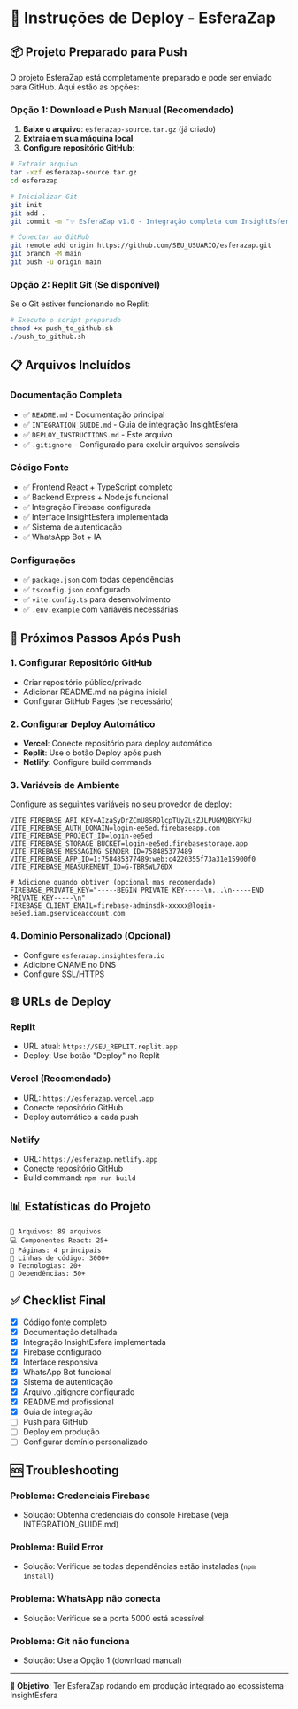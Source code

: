 # 🚀 Instruções de Deploy - EsferaZap

## 📦 Projeto Preparado para Push

O projeto EsferaZap está completamente preparado e pode ser enviado para GitHub. Aqui estão as opções:

### Opção 1: Download e Push Manual (Recomendado)

1. **Baixe o arquivo**: `esferazap-source.tar.gz` (já criado)
2. **Extraia em sua máquina local**
3. **Configure repositório GitHub**:

```bash
# Extrair arquivo
tar -xzf esferazap-source.tar.gz
cd esferazap

# Inicializar Git
git init
git add .
git commit -m "✨ EsferaZap v1.0 - Integração completa com InsightEsfera"

# Conectar ao GitHub
git remote add origin https://github.com/SEU_USUARIO/esferazap.git
git branch -M main
git push -u origin main
```

### Opção 2: Replit Git (Se disponível)

Se o Git estiver funcionando no Replit:

```bash
# Execute o script preparado
chmod +x push_to_github.sh
./push_to_github.sh
```

## 📋 Arquivos Incluídos

### Documentação Completa
- ✅ `README.md` - Documentação principal
- ✅ `INTEGRATION_GUIDE.md` - Guia de integração InsightEsfera
- ✅ `DEPLOY_INSTRUCTIONS.md` - Este arquivo
- ✅ `.gitignore` - Configurado para excluir arquivos sensíveis

### Código Fonte
- ✅ Frontend React + TypeScript completo
- ✅ Backend Express + Node.js funcional
- ✅ Integração Firebase configurada
- ✅ Interface InsightEsfera implementada
- ✅ Sistema de autenticação
- ✅ WhatsApp Bot + IA

### Configurações
- ✅ `package.json` com todas dependências
- ✅ `tsconfig.json` configurado
- ✅ `vite.config.ts` para desenvolvimento
- ✅ `.env.example` com variáveis necessárias

## 🔧 Próximos Passos Após Push

### 1. Configurar Repositório GitHub
- Criar repositório público/privado
- Adicionar README.md na página inicial
- Configurar GitHub Pages (se necessário)

### 2. Configurar Deploy Automático
- **Vercel**: Conecte repositório para deploy automático
- **Replit**: Use o botão Deploy após push
- **Netlify**: Configure build commands

### 3. Variáveis de Ambiente
Configure as seguintes variáveis no seu provedor de deploy:

```env
VITE_FIREBASE_API_KEY=AIzaSyDrZCmU8SRDlcpTUyZLsZJLPUGMQBKYFkU
VITE_FIREBASE_AUTH_DOMAIN=login-ee5ed.firebaseapp.com
VITE_FIREBASE_PROJECT_ID=login-ee5ed
VITE_FIREBASE_STORAGE_BUCKET=login-ee5ed.firebasestorage.app
VITE_FIREBASE_MESSAGING_SENDER_ID=758485377489
VITE_FIREBASE_APP_ID=1:758485377489:web:c4220355f73a31e15900f0
VITE_FIREBASE_MEASUREMENT_ID=G-TBR5WL76DX

# Adicione quando obtiver (opcional mas recomendado)
FIREBASE_PRIVATE_KEY="-----BEGIN PRIVATE KEY-----\n...\n-----END PRIVATE KEY-----\n"
FIREBASE_CLIENT_EMAIL=firebase-adminsdk-xxxxx@login-ee5ed.iam.gserviceaccount.com
```

### 4. Domínio Personalizado (Opcional)
- Configure `esferazap.insightesfera.io`
- Adicione CNAME no DNS
- Configure SSL/HTTPS

## 🌐 URLs de Deploy

### Replit
- URL atual: `https://SEU_REPLIT.replit.app`
- Deploy: Use botão "Deploy" no Replit

### Vercel (Recomendado)
- URL: `https://esferazap.vercel.app`
- Conecte repositório GitHub
- Deploy automático a cada push

### Netlify
- URL: `https://esferazap.netlify.app`
- Conecte repositório GitHub
- Build command: `npm run build`

## 📊 Estatísticas do Projeto

```
📁 Arquivos: 89 arquivos
💻 Componentes React: 25+
🎨 Páginas: 4 principais
📝 Linhas de código: 3000+
⚙️ Tecnologias: 20+
🔧 Dependências: 50+
```

## ✅ Checklist Final

- [x] Código fonte completo
- [x] Documentação detalhada
- [x] Integração InsightEsfera implementada
- [x] Firebase configurado
- [x] Interface responsiva
- [x] WhatsApp Bot funcional
- [x] Sistema de autenticação
- [x] Arquivo .gitignore configurado
- [x] README.md profissional
- [x] Guia de integração
- [ ] Push para GitHub
- [ ] Deploy em produção
- [ ] Configurar domínio personalizado

## 🆘 Troubleshooting

### Problema: Credenciais Firebase
- Solução: Obtenha credenciais do console Firebase (veja INTEGRATION_GUIDE.md)

### Problema: Build Error
- Solução: Verifique se todas dependências estão instaladas (`npm install`)

### Problema: WhatsApp não conecta
- Solução: Verifique se a porta 5000 está acessível

### Problema: Git não funciona
- Solução: Use a Opção 1 (download manual)

---

**🎯 Objetivo**: Ter EsferaZap rodando em produção integrado ao ecossistema InsightEsfera